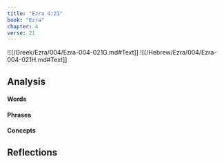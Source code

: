 ```yaml
---
title: "Ezra 4:21"
book: "Ezra"
chapter: 4
verse: 21
---
```

![[/Greek/Ezra/004/Ezra-004-021G.md#Text]]
![[/Hebrew/Ezra/004/Ezra-004-021H.md#Text]]

## Analysis

#### Words

#### Phrases

#### Concepts

## Reflections
